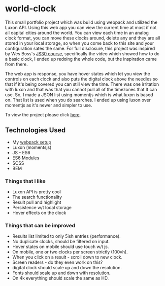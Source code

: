 # world-clock

This small portfolio project which was build using webpack and utilized the Luxon API. Using this web app you can view the current time at most if not all capital cities around the world. You can view each time in an analog clock format, you can move these clocks around, delete any and they are all stored in your local storage, so when you come back to this site and your configuration sates the same. For full disclosure, this project was inspired by Wes Boss's [JS30 course](<[https://www.javascript30.com/](https://www.javascript30.com/)>), specifically the video which showed how to do a basic clock, I ended up redoing the whole code, but the inspiration came from there.

The web app is response, you have hover states which let you view the controls on each clock and also puts the digital clock above the needles so that if it's being covered you can still view the time. There was one irritation with luxon and that was that you cannot pull all of the timezones that It can use. So, I made a JSON list using momentjs which is what luxon is based on. That list is used when you do searches. I ended up using luxon over momentjs as it's newer and simpler to use.

To view the project please click [here](https://w3althambition.github.io/world-clock/dist/index.html).

## Technologies Used

- My [webpack setup](https://github.com/w3althambition/webpack-framework)
- Luxon (momentsjs)
- JS - ES6
- ES6 Modules
- SCSS
- BEM

### Things that I like

- Luxon API is pretty cool
- The search functionality
- Result pull and highlight
- Persistence w/t local storage
- Hover effects on the clock

### Things that can be improved

- Results list limited to only 5ish entries (performance).
- No duplicate clocks, should be filtered on input.
- Hover states on mobile should use touch w/t js.
- On mobile, one or two clocks per screen strictly (100vh).
- When you click on a result - scroll down to new clock.
- Screen readers - do they even work on this?
- digital clock should scale up and down the resolution.
- Fonts should scale up and down with resolution.
- On 4k everything should scale the same as HD.
